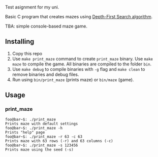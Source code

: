 Test asignment for my uni.

Basic C program that creates mazes using [Depth-First Search algorithm](https://en.wikipedia.org/wiki/Depth-first_search).

TBA: simple console-based maze game.

## Installing
1. Copy this repo
2. Use `make print_maze` command to create `print_maze` binary. Use `make maze` to compile the game. All binaries are compiled to the folder `bin`.
 1. Use `make debug` to compile binaries with `-g` flag and `make clean` to remove binaries and debug files.
3. Run using `bin/print_maze` (prints maze) or `bin/maze` (game).

## Usage
### print_maze
```console
foo@bar~$: ./print_maze
Prints maze with default settings
foo@bar~$: ./print_maze -h
Prints "help" page
foo@bar~$: ./print_maze -r 63 -c 63
Prints maze with 63 rows (-r) and 63 columns (-c)
foo@bar~$: ./print_maze -s 123456
Prints maze using the seed (-s)
```
